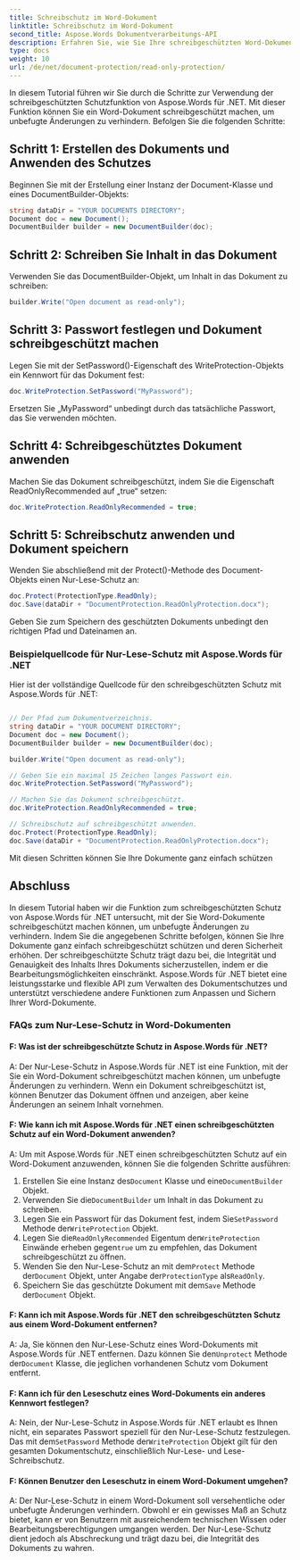 ```yaml
---
title: Schreibschutz im Word-Dokument
linktitle: Schreibschutz im Word-Dokument
second_title: Aspose.Words Dokumentverarbeitungs-API
description: Erfahren Sie, wie Sie Ihre schreibgeschützten Word-Dokumente mit Aspose.Words für .NET schützen.
type: docs
weight: 10
url: /de/net/document-protection/read-only-protection/
---
```

In diesem Tutorial führen wir Sie durch die Schritte zur Verwendung der schreibgeschützten Schutzfunktion von Aspose.Words für .NET. Mit dieser Funktion können Sie ein Word-Dokument schreibgeschützt machen, um unbefugte Änderungen zu verhindern. Befolgen Sie die folgenden Schritte:

## Schritt 1: Erstellen des Dokuments und Anwenden des Schutzes

Beginnen Sie mit der Erstellung einer Instanz der Document-Klasse und eines DocumentBuilder-Objekts:

```csharp
string dataDir = "YOUR DOCUMENTS DIRECTORY";
Document doc = new Document();
DocumentBuilder builder = new DocumentBuilder(doc);
```

## Schritt 2: Schreiben Sie Inhalt in das Dokument
Verwenden Sie das DocumentBuilder-Objekt, um Inhalt in das Dokument zu schreiben:

```csharp
builder.Write("Open document as read-only");
```

## Schritt 3: Passwort festlegen und Dokument schreibgeschützt machen

Legen Sie mit der SetPassword()-Eigenschaft des WriteProtection-Objekts ein Kennwort für das Dokument fest:

```csharp
doc.WriteProtection.SetPassword("MyPassword");
```

Ersetzen Sie „MyPassword“ unbedingt durch das tatsächliche Passwort, das Sie verwenden möchten.

## Schritt 4: Schreibgeschütztes Dokument anwenden

Machen Sie das Dokument schreibgeschützt, indem Sie die Eigenschaft ReadOnlyRecommended auf „true“ setzen:

```csharp
doc.WriteProtection.ReadOnlyRecommended = true;
```

## Schritt 5: Schreibschutz anwenden und Dokument speichern

Wenden Sie abschließend mit der Protect()-Methode des Document-Objekts einen Nur-Lese-Schutz an:

```csharp
doc.Protect(ProtectionType.ReadOnly);
doc.Save(dataDir + "DocumentProtection.ReadOnlyProtection.docx");
```

Geben Sie zum Speichern des geschützten Dokuments unbedingt den richtigen Pfad und Dateinamen an.

### Beispielquellcode für Nur-Lese-Schutz mit Aspose.Words für .NET

Hier ist der vollständige Quellcode für den schreibgeschützten Schutz mit Aspose.Words für .NET:

```csharp

// Der Pfad zum Dokumentverzeichnis.
string dataDir = "YOUR DOCUMENT DIRECTORY";
Document doc = new Document();
DocumentBuilder builder = new DocumentBuilder(doc);

builder.Write("Open document as read-only");

// Geben Sie ein maximal 15 Zeichen langes Passwort ein.
doc.WriteProtection.SetPassword("MyPassword");

// Machen Sie das Dokument schreibgeschützt.
doc.WriteProtection.ReadOnlyRecommended = true;

// Schreibschutz auf schreibgeschützt anwenden.
doc.Protect(ProtectionType.ReadOnly);
doc.Save(dataDir + "DocumentProtection.ReadOnlyProtection.docx");

```

Mit diesen Schritten können Sie Ihre Dokumente ganz einfach schützen

## Abschluss

In diesem Tutorial haben wir die Funktion zum schreibgeschützten Schutz von Aspose.Words für .NET untersucht, mit der Sie Word-Dokumente schreibgeschützt machen können, um unbefugte Änderungen zu verhindern. Indem Sie die angegebenen Schritte befolgen, können Sie Ihre Dokumente ganz einfach schreibgeschützt schützen und deren Sicherheit erhöhen. Der schreibgeschützte Schutz trägt dazu bei, die Integrität und Genauigkeit des Inhalts Ihres Dokuments sicherzustellen, indem er die Bearbeitungsmöglichkeiten einschränkt. Aspose.Words für .NET bietet eine leistungsstarke und flexible API zum Verwalten des Dokumentschutzes und unterstützt verschiedene andere Funktionen zum Anpassen und Sichern Ihrer Word-Dokumente.

### FAQs zum Nur-Lese-Schutz in Word-Dokumenten

#### F: Was ist der schreibgeschützte Schutz in Aspose.Words für .NET?

A: Der Nur-Lese-Schutz in Aspose.Words für .NET ist eine Funktion, mit der Sie ein Word-Dokument schreibgeschützt machen können, um unbefugte Änderungen zu verhindern. Wenn ein Dokument schreibgeschützt ist, können Benutzer das Dokument öffnen und anzeigen, aber keine Änderungen an seinem Inhalt vornehmen.

#### F: Wie kann ich mit Aspose.Words für .NET einen schreibgeschützten Schutz auf ein Word-Dokument anwenden?

A: Um mit Aspose.Words für .NET einen schreibgeschützten Schutz auf ein Word-Dokument anzuwenden, können Sie die folgenden Schritte ausführen:
1.  Erstellen Sie eine Instanz des`Document` Klasse und eine`DocumentBuilder` Objekt.
2.  Verwenden Sie die`DocumentBuilder` um Inhalt in das Dokument zu schreiben.
3.  Legen Sie ein Passwort für das Dokument fest, indem Sie`SetPassword` Methode der`WriteProtection` Objekt.
4.  Legen Sie die`ReadOnlyRecommended` Eigentum der`WriteProtection` Einwände erheben gegen`true` um zu empfehlen, das Dokument schreibgeschützt zu öffnen.
5.  Wenden Sie den Nur-Lese-Schutz an mit dem`Protect` Methode der`Document` Objekt, unter Angabe der`ProtectionType` als`ReadOnly`.
6.  Speichern Sie das geschützte Dokument mit dem`Save` Methode der`Document` Objekt.

#### F: Kann ich mit Aspose.Words für .NET den schreibgeschützten Schutz aus einem Word-Dokument entfernen?

A: Ja, Sie können den Nur-Lese-Schutz eines Word-Dokuments mit Aspose.Words für .NET entfernen. Dazu können Sie den`Unprotect` Methode der`Document` Klasse, die jeglichen vorhandenen Schutz vom Dokument entfernt.

#### F: Kann ich für den Leseschutz eines Word-Dokuments ein anderes Kennwort festlegen?

 A: Nein, der Nur-Lese-Schutz in Aspose.Words für .NET erlaubt es Ihnen nicht, ein separates Passwort speziell für den Nur-Lese-Schutz festzulegen. Das mit dem`SetPassword` Methode der`WriteProtection` Objekt gilt für den gesamten Dokumentschutz, einschließlich Nur-Lese- und Lese-Schreibschutz.

#### F: Können Benutzer den Leseschutz in einem Word-Dokument umgehen?

A: Der Nur-Lese-Schutz in einem Word-Dokument soll versehentliche oder unbefugte Änderungen verhindern. Obwohl er ein gewisses Maß an Schutz bietet, kann er von Benutzern mit ausreichendem technischen Wissen oder Bearbeitungsberechtigungen umgangen werden. Der Nur-Lese-Schutz dient jedoch als Abschreckung und trägt dazu bei, die Integrität des Dokuments zu wahren.